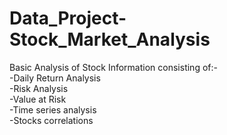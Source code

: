 # Data_Project-Stock_Market_Analysis

Basic Analysis of Stock Information consisting of:-
<br>
-Daily Return Analysis<br>
-Risk Analysis<br>
-Value at Risk<br>
-Time series analysis<br>
-Stocks correlations<br>

